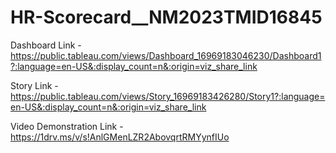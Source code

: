 # HR-Scorecard__NM2023TMID16845

Dashboard Link - https://public.tableau.com/views/Dashboard_16969183046230/Dashboard1?:language=en-US&:display_count=n&:origin=viz_share_link

Story Link - https://public.tableau.com/views/Story_16969183426280/Story1?:language=en-US&:display_count=n&:origin=viz_share_link

Video Demonstration Link - https://1drv.ms/v/s!AnlGMenLZR2AbovqrtRMYynfIUo

